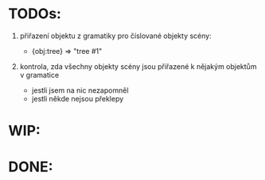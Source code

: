 # TODOs:
1. přiřazení objektu z gramatiky pro číslované objekty scény:
	- {obj:tree} => "tree #1"

2. kontrola, zda všechny objekty scény jsou přiřazené k nějakým objektům v gramatice
	- jestli jsem na nic nezapomněl
	- jestli někde nejsou překlepy

# WIP: 

# DONE: 
